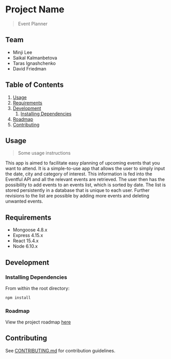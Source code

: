 # Project Name

> Event Planner

## Team

  - Minji Lee
  - Saikal Kalmanbetova
  - Taras Ignashchenko
  - David Friedman

## Table of Contents

1. [Usage](#Usage)
1. [Requirements](#requirements)
1. [Development](#development)
    1. [Installing Dependencies](#installing-dependencies)
1. [Roadmap](#roadmap)
1. [Contributing](#contributing)

## Usage

> Some usage instructions

This app is aimed to facilitate easy planning of upcoming events that you want to attend.
It is a simple-to-use app that allows the user to simply input the date, city and category of interest. This information is fed
into the Eventful API and all the relevant events are retrieved. The user then has the possibility to add events to an events list,
which is sorted by date. The list is stored persistently in a database that is unique to each user. Further revisions to the list
are possible by adding more events and deleting unwanted events.

## Requirements

- Mongoose 4.8.x
- Express 4.15.x
- React 15.4.x
- Node 6.10.x

## Development

### Installing Dependencies

From within the root directory:

```sh
npm install
```

### Roadmap

View the project roadmap [here](https://files.slack.com/files-pri/T5B9UC4RM-F63PS9GAK/img_2941.jpg)


## Contributing

See [CONTRIBUTING.md](CONTRIBUTING.md) for contribution guidelines.
